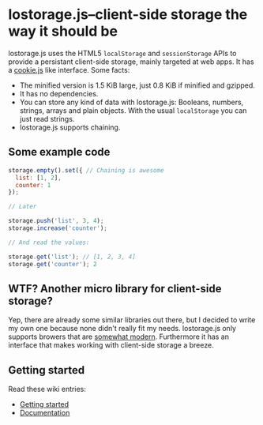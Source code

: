# lostorage.js–client-side storage the way it should be

lostorage.js uses the HTML5 `localStorage` and `sessionStorage` APIs to provide a persistant client-side storage, mainly
targeted at web apps.
It has a [cookie.js](https://github.com/js-coder/cookie.js) like interface. Some facts:

- The minified version is 1.5 KiB large, just 0.8 KiB if minified and gzipped.
- It has no dependencies.
- You can store any kind of data with lostorage.js: Booleans, numbers, strings, arrays and plain objects. With the
usual `localStorage` you can just read strings.
- lostorage.js supports chaining.

## Some example code

```javascript
storage.empty().set({ // Chaining is awesome
  list: [1, 2],
  counter: 1
});

// Later

storage.push('list', 3, 4);
storage.increase('counter');

// And read the values:

storage.get('list'); // [1, 2, 3, 4]
storage.get('counter'); 2

```

## WTF? Another micro library for client-side storage?

Yep, there are already some similar libraries out there, but I decided to write my own one because none didn't
really fit my needs. lostorage.js only supports browers that are [somewhat modern](https://github.com/js-coder/lostorage.js/wiki/Browser-support). 
Furthermore it has an interface that makes working with client-side storage a breeze.

## Getting started

Read these wiki entries:

- [Getting started](https://github.com/js-coder/lostorage.js/wiki/Getting-started)
- [Documentation](https://github.com/js-coder/lostorage.js/wiki/Documentation)